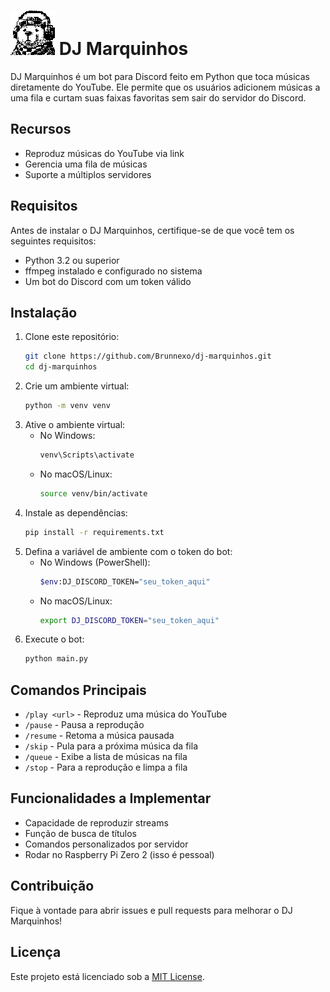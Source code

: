 # ![Marquinhos](images/dj.bmp) DJ Marquinhos


DJ Marquinhos é um bot para Discord feito em Python que toca músicas diretamente do YouTube. Ele permite que os usuários adicionem músicas a uma fila e curtam suas faixas favoritas sem sair do servidor do Discord.

## Recursos
- Reproduz músicas do YouTube via link
- Gerencia uma fila de músicas
- Suporte a múltiplos servidores

## Requisitos
Antes de instalar o DJ Marquinhos, certifique-se de que você tem os seguintes requisitos:
- Python 3.2 ou superior
- ffmpeg instalado e configurado no sistema
- Um bot do Discord com um token válido

## Instalação
1. Clone este repositório:
   ```sh
   git clone https://github.com/Brunnexo/dj-marquinhos.git
   cd dj-marquinhos
   ```
2. Crie um ambiente virtual:
   ```sh
   python -m venv venv
   ```
3. Ative o ambiente virtual:
   - No Windows:
     ```sh
     venv\Scripts\activate
     ```
   - No macOS/Linux:
     ```sh
     source venv/bin/activate
     ```
4. Instale as dependências:
   ```sh
   pip install -r requirements.txt
   ```
5. Defina a variável de ambiente com o token do bot:
   - No Windows (PowerShell):
     ```sh
     $env:DJ_DISCORD_TOKEN="seu_token_aqui"
     ```
   - No macOS/Linux:
     ```sh
     export DJ_DISCORD_TOKEN="seu_token_aqui"
     ```
6. Execute o bot:
   ```sh
   python main.py
   ```

## Comandos Principais
- `/play <url>` - Reproduz uma música do YouTube
- `/pause` - Pausa a reprodução
- `/resume` - Retoma a música pausada
- `/skip` - Pula para a próxima música da fila
- `/queue` - Exibe a lista de músicas na fila
- `/stop` - Para a reprodução e limpa a fila

## Funcionalidades a Implementar
- Capacidade de reproduzir streams
- Função de busca de títulos
- Comandos personalizados por servidor
- Rodar no Raspberry Pi Zero 2 (isso é pessoal)

## Contribuição
Fique à vontade para abrir issues e pull requests para melhorar o DJ Marquinhos!

## Licença
Este projeto está licenciado sob a [MIT License](LICENSE).
